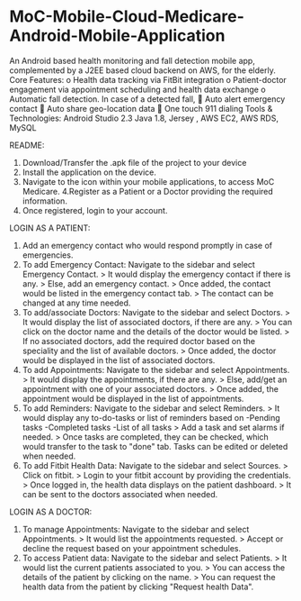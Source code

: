# MoC-Mobile-Cloud-Medicare-Android-Mobile-Application
An Android based health monitoring and fall detection mobile app, complemented by a J2EE based cloud backend on AWS, for the elderly. 
Core Features: 
o	Health data tracking via FitBit integration
o	Patient-doctor engagement via appointment scheduling and health data exchange
o	Automatic fall detection. In case of a detected fall,
	Auto alert emergency contact
	Auto share geo-location data
	One touch 911 dialing
Tools & Technologies: Android Studio 2.3 Java 1.8, Jersey , AWS EC2, AWS RDS, MySQL

README:
1. Download/Transfer the .apk file of the project to your device
2. Install the application on the device.
3. Navigate to the icon within your mobile applications, to access MoC Medicare.
4.Register as a Patient or a Doctor providing the required information.
5. Once registered, login to your account. 

LOGIN AS A PATIENT:
1. Add an emergency contact who would respond promptly in case of emergencies. 
2. To add Emergency Contact:	Navigate to the sidebar and select Emergency Contact. 
					> It would display the emergency contact if there is any. 
					> Else, add an emergency contact.
					> Once added, the contact would be listed in the emergency contact tab.
					> The contact can be changed at any time needed. 
3. To add/associate Doctors:	Navigate to the sidebar and select Doctors.
					> It would display the list of associated doctors, if there are any.
					> You can click on the doctor name and the details of the doctor would be listed.
					> If no associated doctors, add the required doctor based on the speciality and the list of available doctors. 
					> Once added, the doctor would be displayed in the list of associated doctors.							
4. To add Appointments:		Navigate to the sidebar and select Appointments.
					> It would display the appointments, if there are any.
					> Else, add/get an appointment with one of your associated doctors. 
					> Once added, the appointment would be displayed in the list of appointments. 
5. To add Reminders:		Navigate to the sidebar and select Reminders.
					> It would display any to-do-tasks or list of reminders based on 
						-Pending tasks
						-Completed tasks
						-List of all tasks
					> Add a task and set alarms if needed. 
					> Once tasks are completed, they can be checked, which would transfer to the task to "done" tab.
							Tasks can be edited or deleted when needed. 
6. To add Fitbit Health Data:	Navigate to the sidebar and select Sources.
					> Click on fitbit.
					> Login to your fitbit account by providing the credentials. 
					> Once logged in, the health data displays on the patient dashboard. 
					> It can be sent to the doctors associated when needed.

LOGIN AS A DOCTOR:
1. To manage Appointments:	Navigate to the sidebar and select Appointments.
					> It would list the appointments requested. 
					> Accept or decline the request based on your appointment schedules.
2. To access Patient data: 	Navigate to the sidebar and select Patients.
					> It would list the current patients associated to you. 
					> You can access the details of the patient by clicking on the name. 
					> You can request the health data from the patient by clicking "Request health Data". 
 
